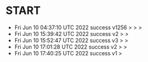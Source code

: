 # START
- Fri Jun 10 04:37:10 UTC 2022 success v1256 > >  > 
- Fri Jun 10 15:39:42 UTC 2022 success v2 > > 
- Fri Jun 10 15:52:47 UTC 2022 success v3 > > 
- Fri Jun 10 17:01:28 UTC 2022 success v2 > > 
- Fri Jun 10 17:40:25 UTC 2022 success v1 >

